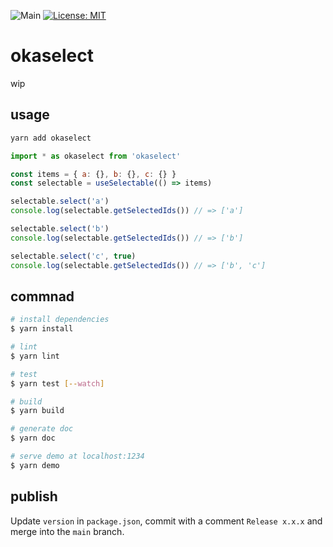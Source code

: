 ![Main](https://github.com/miyanokomiya/okaselect/workflows/Main/badge.svg)
[![License: MIT](https://img.shields.io/badge/License-MIT-yellow.svg)](https://opensource.org/licenses/MIT)

# okaselect
wip

## usage

```sh
yarn add okaselect
```

```js
import * as okaselect from 'okaselect'

const items = { a: {}, b: {}, c: {} }
const selectable = useSelectable(() => items)

selectable.select('a')
console.log(selectable.getSelectedIds()) // => ['a']

selectable.select('b')
console.log(selectable.getSelectedIds()) // => ['b']

selectable.select('c', true)
console.log(selectable.getSelectedIds()) // => ['b', 'c']
```

## commnad

```sh
# install dependencies
$ yarn install

# lint
$ yarn lint

# test
$ yarn test [--watch]

# build
$ yarn build

# generate doc
$ yarn doc

# serve demo at localhost:1234
$ yarn demo
```

## publish
Update `version` in `package.json`, commit with a comment `Release x.x.x` and merge into the `main` branch.
